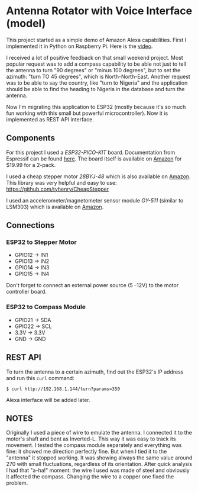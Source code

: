 # Antenna Rotator with Voice Interface (model)

This project started as a simple demo of Amazon Alexa capabilities.
First I implemented it in Python on Raspberry Pi.
Here is the [video](https://www.youtube.com/watch?v=EuMAzldERhc).

I received a lot of positive feedback on that small weekend project.
Most popular request was to add a compass capability to be able not just to tell the antenna
to turn "90 degrees" or "minus 100 degrees", but to set the azimuth: "turn TO 45 degrees",
which is North-North-East.
Another request was to be able to say the country, like "turn to Nigeria" and the application
should be able to find the heading to Nigeria in the database and turn the antenna.

Now I'm migrating this application to ESP32 (mostly because it's so much fun 
working with this small but powerful microcontroller). Now it is implemented 
as REST API interface.

## Components

For this project I used a *ESP32-PICO-KIT* board. 
Documentation from Espressif can be found [here](https://docs.espressif.com/projects/esp-idf/en/latest/get-started/get-started-pico-kit.html).
The board itself is available on [Amazon](https://www.amazon.com/gp/product/B07BTBGCFP/) for $19.99 for a 2-pack.

I used a cheap stepper motor *28BYJ-48* which is also available on [Amazon](https://www.amazon.com/ELEGOO-28BYJ-48-ULN2003-Stepper-Arduino/dp/B01CP18J4A/). 
This library was very helpful and easy to use: https://github.com/tyhenry/CheapStepper

I used an accelerometer/magnetometer sensor module *GY-511* (similar to LSM303) which is available on [Amazon](https://www.amazon.com/TOOGOO-LSM303DLHC-Compass-Acceleration-Arduino/dp/B075FPBLSD/).


## Connections

### ESP32 to Stepper Motor

* GPIO12 -> IN1
* GPIO13 -> IN2
* GPIO14 -> IN3
* GPIO15 -> IN4

Don't forget to connect an external power source (5 -12V) to the motor controller board.

### ESP32 to Compass Module

* GPIO21 -> SDA
* GPIO22 -> SCL
* 3.3V -> 3.3V
* GND -> GND

## REST API

To turn the antenna to a certain azimuth, find out the ESP32's IP address and 
run this `curl` command:

```
$ curl http://192.168.1.144/turn?params=350
```

Alexa interface will be added later.

## NOTES

Originally I used a piece of wire to emulate the antenna. 
I connected it to the motor's shaft and bent as Inverted-L.
This way it was easy to track its movement.
I tested the compass module separately and everything was fine: it showed me direction perfectly fine.
But when I tied it to the "antenna" it stopped working.
It was showing always the same value around 270 with small fluctuations, regardless of its orientation.
After quick analysis I had that "a-ha!" moment: the wire I used was made of steel and obviously it affected the compass.
Changing the wire to a copper one fixed the problem.
